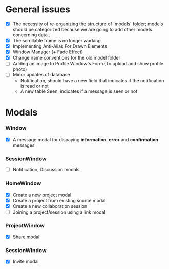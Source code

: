 # General issues
- [X] The necessity of re-organizing the structure of 'models' folder; models should be categorized
because we are going to add other models concerning data..
- [X] The scrollable frame is no longer working
- [X] Implementing Anti-Alias For Drawn Elements
- [X] Window Manager (+ Fade Effect)
- [X] Change name conventions for the old model folder
- [ ] Adding an image to Profile Window's Form (To upload and show profile photo)
- [ ] Minor updates of database
  - Notification, should have a new field that indicates if the notification is read or not
  - A new table Seen, indicates if a message is seen or not

# Modals
### Window
- [X] A message modal for dispaying **information**, **error** and **confirmation** messages
### SessionWindow
- [ ] Notification, Discussion modals
### HomeWindow
- [X] Create a new project modal
- [X] Create a project from existing source modal
- [X] Create a new collaboration session
- [ ] Joining a project/session using a link modal
### ProjectWindow
- [X] Share modal
### SessionWindow
- [X] Invite modal
